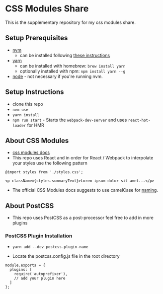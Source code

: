 # CSS Modules Share

This is the supplementary repository for my css modules share.

## Setup Prerequisites

- [nvm](https://github.com/creationix/nvm)
  - can be installed following [these instructions](https://github.com/creationix/nvm#installation)
- [yarn](https://yarnpkg.com/docs/install)
  - can be installed with homebrew: `brew install yarn`
  - optionally installed with npm: `npm install yarn --g`
- [node](https://nodejs.org/en/) - not necessary if you're running nvm.

## Setup Instructions

- clone this repo
- `nvm use`
- `yarn install`
- `npm run start` - Starts the `webpack-dev-server` and uses `react-hot-loader` for HMR

## About CSS Modules

- [css modules docs](https://github.com/css-modules/css-modules)
- This repo uses React and in order for React / Webpack to interpolate your styles use the following pattern

```
@import styles from './styles.css';

<p className={styles.summaryText}>Lorem ipsum dolor sit amet...</p>
```
- The official CSS Modules docs suggests to use camelCase for [naming](https://github.com/css-modules/css-modules#naming).

## About PostCSS

- This repo uses PostCSS as a post-processor feel free to add in more plugins

### PostCSS Plugin Installation

- `yarn add --dev postcss-plugin-name`

- Locate the postcss.config.js file in the root directory

```
module.exports = {
  plugins: [
    require('autoprefixer'),
    // add your plugin here
  ]
};
```
